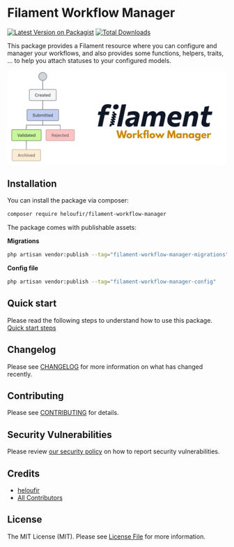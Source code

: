 # Filament Workflow Manager

[![Latest Version on Packagist](https://img.shields.io/packagist/v/heloufir/filament-workflow-manager.svg?style=flat-square)](https://packagist.org/packages/heloufir/filament-workflow-manager)
[![Total Downloads](https://img.shields.io/packagist/dt/heloufir/filament-workflow-manager.svg?style=flat-square)](https://packagist.org/packages/heloufir/filament-workflow-manager)

This package provides a Filament resource where you can configure and manager your workflows, and also provides some functions, helpers, traits, ... to help you attach statuses to your configured models.

![Filament Workflow Manager](filament-workflow-manager-demo.jpg)


## Installation

You can install the package via composer:

```bash
composer require heloufir/filament-workflow-manager
```

The package comes with publishable assets:

**Migrations**
```bash
php artisan vendor:publish --tag="filament-workflow-manager-migrations"
```

**Config file**
```bash
php artisan vendor:publish --tag="filament-workflow-manager-config"
```

## Quick start
Please read the following steps to understand how to use this package.
[Quick start steps](QUICKSTART.md)

## Changelog

Please see [CHANGELOG](CHANGELOG.md) for more information on what has changed recently.

## Contributing

Please see [CONTRIBUTING](.github/CONTRIBUTING.md) for details.

## Security Vulnerabilities

Please review [our security policy](https://github.com/heloufir/filament-workflow-manager/security/policy) on how to report security vulnerabilities.

## Credits

- [heloufir](https://github.com/heloufir)
- [All Contributors](https://github.com/heloufir/filament-workflow-manager/graphs/contributors)

## License

The MIT License (MIT). Please see [License File](LICENSE.md) for more information.
